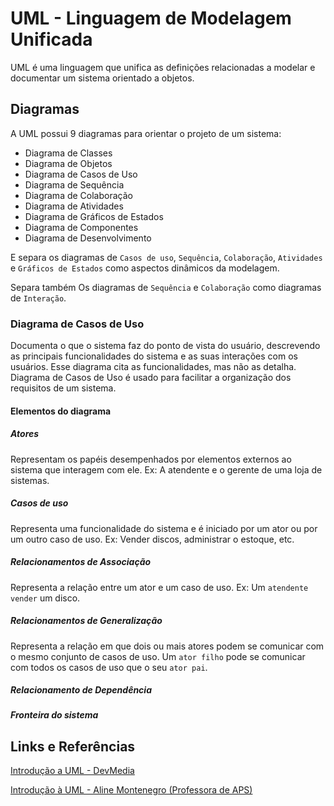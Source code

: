 # UML - Linguagem de Modelagem Unificada
UML é uma linguagem que unifica as definições relacionadas a modelar e documentar um sistema orientado a objetos.
## Diagramas
A UML possui 9 diagramas para orientar o projeto de um sistema:
- Diagrama de Classes
- Diagrama de Objetos
- Diagrama de Casos de Uso
- Diagrama de Sequência
- Diagrama de Colaboração
- Diagrama de Atividades
- Diagrama de Gráficos de Estados
- Diagrama de Componentes
- Diagrama de Desenvolvimento

E separa os diagramas de `Casos de uso`, `Sequência`, `Colaboração`, `Atividades` e `Gráficos de Estados` como aspectos dinâmicos da modelagem.

Separa também Os diagramas de `Sequência` e `Colaboração` como diagramas de `Interação`.
### Diagrama de Casos de Uso
Documenta o que o sistema faz do ponto de vista do usuário, descrevendo as principais funcionalidades do sistema e as suas interações com os usuários. Esse diagrama cita as funcionalidades, mas não as detalha.
Diagrama de Casos de Uso é usado para facilitar a organização dos requisitos de um sistema.
#### Elementos do diagrama
##### Atores
Representam os papéis desempenhados por elementos externos ao sistema que interagem com ele.
Ex: A atendente e o gerente de uma loja de sistemas.
##### Casos de uso
Representa uma funcionalidade do sistema e é iniciado por um ator ou por um outro caso de uso.
Ex: Vender discos, administrar o estoque, etc.
##### Relacionamentos de Associação
Representa a relação entre um ator e um caso de uso. 
Ex: Um `atendente` `vender` um disco.
##### Relacionamentos de Generalização
Representa a relação em que dois ou mais atores podem se comunicar com o mesmo conjunto de casos de uso.
Um `ator filho` pode se comunicar com todos os casos de uso que o seu `ator pai`.
##### Relacionamento de Dependência

##### Fronteira do sistema

## Links e Referências
[Introdução a UML - DevMedia](https://www.devmedia.com.br/introducao-a-uml/6928)

[Introdução à UML - Aline Montenegro (Professora de APS)](https://drive.google.com/file/d/1HGbnzF_4nARzXbaBVamn27yDSymQHvnD/view)